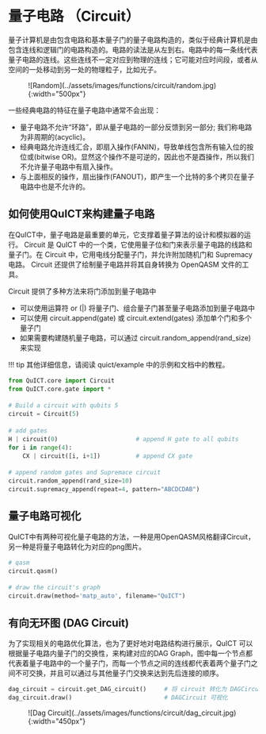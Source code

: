 # 量子电路 （Circuit）

量子计算机是由包含电路和基本量子门的量子电路构造的，类似于经典计算机是由包含连线和逻辑门的电路构造的。电路的读法是从左到右。电路中的每一条线代表量子电路的连线。这些连线不一定对应到物理的连线；它可能对应时间段，或者从空间的一处移动到另一处的物理粒子，比如光子。

<figure markdown>
![Random](../assets/images/functions/circuit/random.jpg){:width="500px"}
</figure>

一些经典电路的特征在量子电路中通常不会出现：

- 量子电路不允许“环路”，即从量子电路的一部分反馈到另一部分; 我们称电路为非周期的(acyclic)。
- 经典电路允许连线汇合，即扇入操作(FANIN)，导致单线包含所有输入位的按位或(bitwise OR)。显然这个操作不是可逆的，因此也不是酉操作，所以我们不允许量子电路中有扇入操作。
- 与上面相反的操作，扇出操作(FANOUT)，即产生一个比特的多个拷贝在量子电路中也是不允许的。


## 如何使用QuICT来构建量子电路

在QuICT中，量子电路是最重要的单元，它支撑着量子算法的设计和模拟器的运行。 Circuit 是 QuICT 中的一个类，它使用量子位和门来表示量子电路的线路和量子门。在 Circuit 中，它用电线分配量子门，并允许附加随机门和 Supremacy 电路。 Circuit 还提供了绘制量子电路并将其自身转换为 OpenQASM 文件的工具。

Circuit 提供了多种方法来将门添加到量子电路中

- 可以使用运算符 or (|) 将量子门、组合量子门甚至量子电路添加到量子电路中
- 可以使用 circuit.append(gate) 或 circuit.extend(gates) 添加单个门和多个量子门
- 如果需要构建随机量子电路，可以通过 circuit.random_append(rand_size) 来实现

!!! tip
    其他详细信息，请阅读 quict/example 中的示例和文档中的教程。

``` python
from QuICT.core import Circuit
from QuICT.core.gate import *

# Build a circuit with qubits 5
circuit = Circuit(5)

# add gates
H | circuit(0)                      # append H gate to all qubits
for i in range(4):
    CX | circuit([i, i+1])          # append CX gate

# append random gates and Supremace circuit
circuit.random_append(rand_size=10)
circuit.supremacy_append(repeat=4, pattern="ABCDCDAB")
```


## 量子电路可视化

QuICT中有两种可视化量子电路的方法，一种是用OpenQASM风格翻译Circuit，另一种是将量子电路转化为对应的png图片。

```python 
# qasm
circuit.qasm()

# draw the circuit's graph
circuit.draw(method='matp_auto', filename="QuICT")
```


## 有向无环图 (DAG Circuit)

为了实现相关的电路优化算法，也为了更好地对电路结构进行展示，QuICT 可以根据量子电路内量子门的交换性，来构建对应的DAG Graph，图中每一个节点都代表着量子电路中的一个量子门，而每一个节点之间的连线都代表着两个量子门之间不可交换，并且可以通过与其他量子门交换来达到先后连接的顺序。

```python
dag_circuit = circuit.get_DAG_circuit()     # 将 circuit 转化为 DAGCircuit
dag_circuit.draw()                          # DAGCircuit 可视化
```

<figure markdown>
![Dag Circuit](../assets/images/functions/circuit/dag_circuit.jpg){:width="450px"}
</figure>
